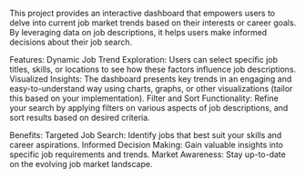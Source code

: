 This project provides an interactive dashboard that empowers users to delve into current job market trends based on their interests or career goals. By leveraging data on job descriptions, it helps users make informed decisions about their job search.

Features:
Dynamic Job Trend Exploration: Users can select specific job titles, skills, or locations to see how these factors influence job descriptions.
Visualized Insights: The dashboard presents key trends in an engaging and easy-to-understand way using charts, graphs, or other visualizations (tailor this based on your implementation).
Filter and Sort Functionality: Refine your search by applying filters on various aspects of job descriptions, and sort results based on desired criteria.

Benefits:
Targeted Job Search: Identify jobs that best suit your skills and career aspirations.
Informed Decision Making: Gain valuable insights into specific job requirements and trends.
Market Awareness: Stay up-to-date on the evolving job market landscape.
